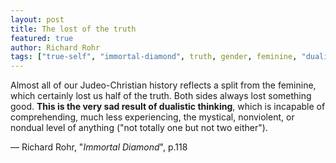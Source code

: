 ```yaml
---
layout: post
title: The lost of the truth
featured: true
author: Richard Rohr
tags: ["true-self", "immortal-diamond", truth, gender, feminine, "dualistic thinking", parent, spirituality]
---
```


Almost all of our Judeo-Christian history reflects a split from the feminine, which certainly lost us half of the truth. Both sides always lost something good. **This is the very sad result of dualistic thinking**, which is incapable of comprehending, much less experiencing, the mystical, nonviolent, or nondual level of anything ("not totally one but not two either").

― Richard Rohr, "_Immortal Diamond_", p.118